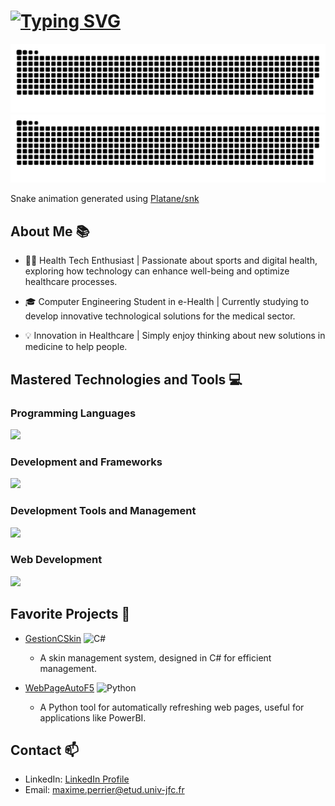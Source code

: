 # [![Typing SVG](https://readme-typing-svg.demolab.com?font=Fira+Code&pause=1000&color=F7F7F7&random=false&width=435&lines=IT'S+ME+MAKSEW+%F0%9F%91%B9)](https://git.io/typing-svg)
![GitHub Snake Light](https://github.com/Maksew/Maksew/blob/output/dist/github-snake.svg#gh-light-mode-only)
![GitHub Snake Dark](https://github.com/Maksew/Maksew/blob/output/dist/github-snake-dark.svg#gh-dark-mode-only)

Snake animation generated using [Platane/snk](https://github.com/Platane/snk)

## About Me 📚

- 🏃‍♂️ Health Tech Enthusiast | Passionate about sports and digital health, exploring how technology can enhance well-being and optimize healthcare processes.

- 🎓 Computer Engineering Student in e-Health | Currently studying to develop innovative technological solutions for the medical sector.

- 💡 Innovation in Healthcare | Simply enjoy thinking about new solutions in medicine to help people.

## Mastered Technologies and Tools 💻

### Programming Languages

<img src="https://skillicons.dev/icons?i=python,cs,kotlin" />


### Development and Frameworks

<img src="https://skillicons.dev/icons?i=nodejs,php,laravel,symfony,dotnet" />


### Development Tools and Management

<img src="https://skillicons.dev/icons?i=git,docker,figma,jest" />

### Web Development

<img src="https://skillicons.dev/icons?i=html,css,js" />


## Favorite Projects 🚀

- [GestionCSkin](https://github.com/Maksew/GestionCSkin) ![C#](https://img.shields.io/badge/C%23-239120?style=flat&logo=c-sharp&logoColor=white)
  - A skin management system, designed in C# for efficient management.

- [WebPageAutoF5](https://github.com/Maksew/WebPageAutoF5) ![Python](https://img.shields.io/badge/Python-3776AB?style=flat&logo=python&logoColor=white)
  - A Python tool for automatically refreshing web pages, useful for applications like PowerBI.


## Contact 📫

- LinkedIn: [LinkedIn Profile](https://www.linkedin.com/in/maxime-perrier-15b459229)
- Email: [maxime.perrier@etud.univ-jfc.fr](mailto:maxime.perrier@etud.univ-jfc.fr)
